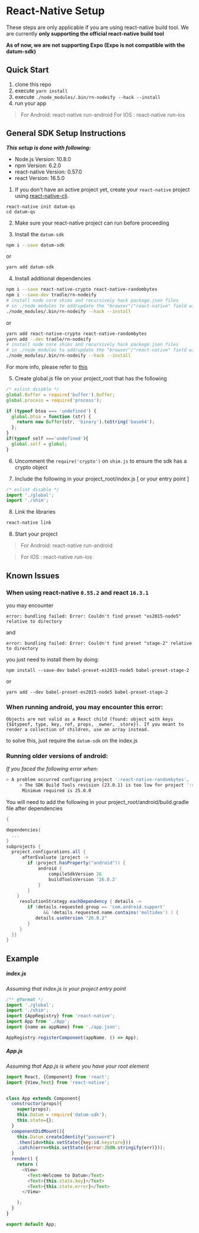 # React-Native Setup

These steps are only applicable if you are using react-native build tool.
We are currently **only supporting the official react-native build tool**

**As of now, we are not supporting Expo (Expo is not compatible with the datum-sdk)**

## Quick Start
1. clone this repo
2. execute `yarn install`
3. execute `./node_modules/.bin/rn-nodeify --hack --install`
4. run your app
> For Android: react-native run-android
> For IOS : react-native run-ios

## General SDK Setup Instructions
**_This setup is done with following:_**
- Node.js  Version: 10.8.0
- npm  Version: 6.2.0
- react-native Version: 0.57.0
- react Version: 16.5.0

1. If you don't have an active project yet, create your `react-native` project using [react-native-cli](https://www.npmjs.com/package/react-native-cli).
```
react-native init datum-qs
cd datum-qs
```

2. Make sure your react-native project can run before proceeding

3. Install the `datum-sdk`
```bash
npm i --save datum-sdk  
```
or
```bash
yarn add datum-sdk
```

4. Install additional dependencies
```bash
npm i --save react-native-crypto react-native-randombytes
npm i --save-dev tradle/rn-nodeify
# install node core shims and recursively hack package.json files
# in ./node_modules to add/update the "browser"/"react-native" field with relevant mappings
./node_modules/.bin/rn-nodeify --hack --install
```
or
```bash
yarn add react-native-crypto react-native-randombytes
yarn add --dev tradle/rn-nodeify
# install node core shims and recursively hack package.json files
# in ./node_modules to add/update the "browser"/"react-native" field with relevant mappings
./node_modules/.bin/rn-nodeify --hack --install
```
For more info, please refer to [this](https://www.npmjs.com/package/react-native-crypto)

5. Create global.js file on your project_root that has the following
```javascript
/* eslint disable */
global.Buffer = require('buffer').Buffer;
global.process = require('process');

if (typeof btoa === 'undefined') {
  global.btoa = function (str) {
    return new Buffer(str, 'binary').toString('base64');
  };
}
if(typeof self ==='undefined'){
  global.self = global;
}
```

6. Uncomment the `require('crypto')` on `shim.js` to ensure the sdk has a crypto object

7. Include the following in your project_root/index.js [ or your entry point ]
```javascript
/* eslint disable */
import './global';
import './shim';
```

8. Link the libraries
```bash
react-native link
```

8. Start your project
> For Android: react-native run-android

> For IOS : react-native run-ios

## Known Issues

### When using react-native `0.55.2` and react `16.3.1`
you may encounter
```
error: bundling failed: Error: Couldn't find preset "es2015-node5" relative to directory
```
and
```
error: bundling failed: Error: Couldn't find preset "stage-2" relative to directory
```
you just need to install them by doing:
```
npm install --save-dev babel-preset-es2015-node5 babel-preset-stage-2
```
or
```
yarn add --dev babel-preset-es2015-node5 babel-preset-stage-2
```

### When running android, you may encounter this error:
```
Objects are not valid as a React child (found: object with keys {$$typeof, type, key, ref, props, _owner, _store}). If you meant to render a collection of children, use an array instead.
```
to solve this, just require the `datum-sdk` on the index.js

### Running older versions of android:
_If you faced the following error when:_
```bash
> A problem occurred configuring project ':react-native-randombytes'.
     > The SDK Build Tools revision (23.0.1) is too low for project ':react-native-randombytes'.
      Minimum required is 25.0.0
```
 You will need to add the following in your project_root/android/build.gradle file after dependencies
```gradle
{

dependencies{
  ...
}  
subprojects {
  project.configurations.all {
      afterEvaluate {project ->
        if (project.hasProperty("android")) {
            android {
                compileSdkVersion 26
                buildToolsVersion '26.0.2'
            }
        }
    }
     resolutionStrategy.eachDependency { details ->
        if (details.requested.group == 'com.android.support'
              && !details.requested.name.contains('multidex') ) {
           details.useVersion "26.0.2"
        }
     }
  }}
}
```

## Example


##### index.js

_Assuming that index.js is your project entry point_

```javascript
/** @format */
import './global';
import './shim';
import {AppRegistry} from 'react-native';
import App from './App';
import {name as appName} from './app.json';

AppRegistry.registerComponent(appName, () => App);

```


##### App.js

_Assuming that App.js is where you have your root element_

```javascript
import React, {Component} from 'react';
import {View,Text} from 'react-native';


class App extends Component{
  constructor(props){
    super(props);
    this.Datum = require('datum-sdk');
    this.state={};
  }
  componentDidMount(){
    this.Datum.createIdentity("password")
    .then(id=>this.setState({key:id.keystore}))
    .catch(err=>this.setState({error:JSON.stringify(err)}));
  }
  render() {
    return (
      <View>
        <Text>Welcome to Datum</Text>
        <Text>{this.state.key}</Text>
        <Text>{this.state.error}</Text>
      </View>

    );
  }
}

export default App;
```
